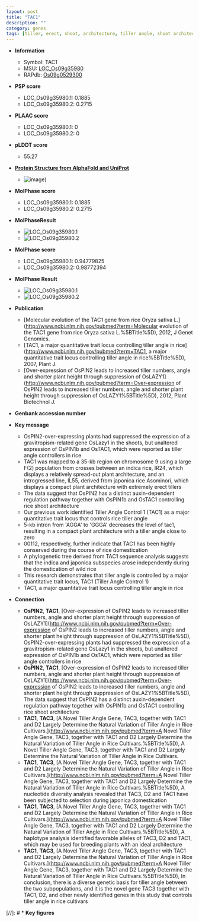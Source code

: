 ```yaml
---
layout: post
title: "TAC1"
description: ""
category: genes
tags: [tiller, erect, shoot, architecture, tiller angle, shoot architecture, auxin, domestication]
---
```


* **Information**  
    + Symbol: TAC1  
    + MSU: [LOC_Os09g35980](http://rice.plantbiology.msu.edu/cgi-bin/ORF_infopage.cgi?orf=LOC_Os09g35980)  
    + RAPdb: [Os09g0529300](http://rapdb.dna.affrc.go.jp/viewer/gbrowse_details/irgsp1?name=Os09g0529300)  

* **PSP score**  
    + LOC_Os09g35980.1: 0.1885 
    + LOC_Os09g35980.2: 0.2715 

* **PLAAC score**  
    + LOC_Os09g35980.1: 0 
    + LOC_Os09g35980.2: 0 

* **pLDDT score**
    + 55.27

* **[Protein Structure from AlphaFold and UniProt](https://www.uniprot.org/uniprotkb/Q0J059/entry#structure)**
    + ![image](https://ricepsp.github.io/images/Q0/AF-Q0J059-F1.png))

* **MolPhase score**
    + LOC_Os09g35980.1: 0.1885
    + LOC_Os09g35980.2: 0.2715

* **MolPhaseResult**
    + ![LOC_Os09g35980.1](https://ricepsp.github.io/pictures/LOC_Os09g/LOC_Os09g35980.1.png)
    + ![LOC_Os09g35980.2](https://ricepsp.github.io/pictures/LOC_Os09g/LOC_Os09g35980.2.png)

* **MolPhase score**
    + LOC_Os09g35980.1: 0.94779825
    + LOC_Os09g35980.2: 0.98772394

* **MolPhase Result**
    + ![LOC_Os09g35980.1](https://304243504.github.io/Pictures/LOC_Os09g/LOC_Os09g35980.1.png)
    + ![LOC_Os09g35980.2](https://304243504.github.io/Pictures/LOC_Os09g/LOC_Os09g35980.2.png)

* **Publication**  
    + [Molecular evolution of the TAC1 gene from rice Oryza sativa L.](http://www.ncbi.nlm.nih.gov/pubmed?term=Molecular evolution of the TAC1 gene from rice Oryza sativa L.%5BTitle%5D), 2012, J Genet Genomics.
    + [TAC1, a major quantitative trait locus controlling tiller angle in rice](http://www.ncbi.nlm.nih.gov/pubmed?term=TAC1, a major quantitative trait locus controlling tiller angle in rice%5BTitle%5D), 2007, Plant J.
    + [Over-expression of OsPIN2 leads to increased tiller numbers, angle and shorter plant height through suppression of OsLAZY1](http://www.ncbi.nlm.nih.gov/pubmed?term=Over-expression of OsPIN2 leads to increased tiller numbers, angle and shorter plant height through suppression of OsLAZY1%5BTitle%5D), 2012, Plant Biotechnol J.

* **Genbank accession number**  

* **Key message**  
    + OsPIN2-over-expressing plants had suppressed the expression of a gravitropism-related gene OsLazy1 in the shoots, but unaltered expression of OsPIN1b and OsTAC1, which were reported as tiller angle controllers in rice
    + TAC1 was mapped to a 35-kb region on chromosome 9 using a large F(2) population from crosses between an indica rice, IR24, which displays a relatively spread-out plant architecture, and an introgressed line, IL55, derived from japonica rice Asominori, which displays a compact plant architecture with extremely erect tillers
    + The data suggest that OsPIN2 has a distinct auxin-dependent regulation pathway together with OsPIN1b and OsTAC1 controlling rice shoot architecture
    + Our previous work identified Tiller Angle Control 1 (TAC1) as a major quantitative trait locus that controls rice tiller angle
    + 5-kb intron from 'AGGA' to 'GGGA' decreases the level of tac1, resulting in a compact plant architecture with a tiller angle close to zero
    + 00112, respectively, further indicate that TAC1 has been highly conserved during the course of rice domestication
    + A phylogenetic tree derived from TAC1 sequence analysis suggests that the indica and japonica subspecies arose independently during the domestication of wild rice
    + This research demonstrates that tiller angle is controlled by a major quantitative trait locus, TAC1 (Tiller Angle Control 1)
    + TAC1, a major quantitative trait locus controlling tiller angle in rice

* **Connection**  
    + __OsPIN2__, __TAC1__, [Over-expression of OsPIN2 leads to increased tiller numbers, angle and shorter plant height through suppression of OsLAZY1](http://www.ncbi.nlm.nih.gov/pubmed?term=Over-expression of OsPIN2 leads to increased tiller numbers, angle and shorter plant height through suppression of OsLAZY1%5BTitle%5D), OsPIN2-over-expressing plants had suppressed the expression of a gravitropism-related gene OsLazy1 in the shoots, but unaltered expression of OsPIN1b and OsTAC1, which were reported as tiller angle controllers in rice
    + __OsPIN2__, __TAC1__, [Over-expression of OsPIN2 leads to increased tiller numbers, angle and shorter plant height through suppression of OsLAZY1](http://www.ncbi.nlm.nih.gov/pubmed?term=Over-expression of OsPIN2 leads to increased tiller numbers, angle and shorter plant height through suppression of OsLAZY1%5BTitle%5D), The data suggest that OsPIN2 has a distinct auxin-dependent regulation pathway together with OsPIN1b and OsTAC1 controlling rice shoot architecture
    + __TAC1__, __TAC3__, [A Novel Tiller Angle Gene, TAC3, together with TAC1 and D2 Largely Determine the Natural Variation of Tiller Angle in Rice Cultivars.](http://www.ncbi.nlm.nih.gov/pubmed?term=A Novel Tiller Angle Gene, TAC3, together with TAC1 and D2 Largely Determine the Natural Variation of Tiller Angle in Rice Cultivars.%5BTitle%5D), A Novel Tiller Angle Gene, TAC3, together with TAC1 and D2 Largely Determine the Natural Variation of Tiller Angle in Rice Cultivars.
    + __TAC1__, __TAC3__, [A Novel Tiller Angle Gene, TAC3, together with TAC1 and D2 Largely Determine the Natural Variation of Tiller Angle in Rice Cultivars.](http://www.ncbi.nlm.nih.gov/pubmed?term=A Novel Tiller Angle Gene, TAC3, together with TAC1 and D2 Largely Determine the Natural Variation of Tiller Angle in Rice Cultivars.%5BTitle%5D), A nucleotide diversity analysis revealed that TAC3, D2 and TAC1 have been subjected to selection during japonica domestication
    + __TAC1__, __TAC3__, [A Novel Tiller Angle Gene, TAC3, together with TAC1 and D2 Largely Determine the Natural Variation of Tiller Angle in Rice Cultivars.](http://www.ncbi.nlm.nih.gov/pubmed?term=A Novel Tiller Angle Gene, TAC3, together with TAC1 and D2 Largely Determine the Natural Variation of Tiller Angle in Rice Cultivars.%5BTitle%5D), A haplotype analysis identified favorable alleles of TAC3, D2 and TAC1, which may be used for breeding plants with an ideal architecture
    + __TAC1__, __TAC3__, [A Novel Tiller Angle Gene, TAC3, together with TAC1 and D2 Largely Determine the Natural Variation of Tiller Angle in Rice Cultivars.](http://www.ncbi.nlm.nih.gov/pubmed?term=A Novel Tiller Angle Gene, TAC3, together with TAC1 and D2 Largely Determine the Natural Variation of Tiller Angle in Rice Cultivars.%5BTitle%5D), In conclusion, there is a diverse genetic basis for tiller angle between the two subpopulations, and it is the novel gene TAC3 together with TAC1, D2, and other newly identified genes in this study that controls tiller angle in rice cultivars

[//]: # * **Key figures**  


